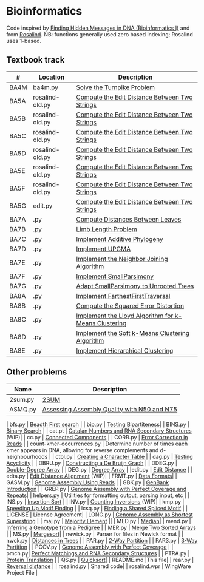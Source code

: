 # Bioinformatics

Code inspired by [Finding Hidden Messages in DNA (Bioinformatics I)](https://class.coursera.org/hiddenmessages-003) and from [Rosalind](http://rosalind.info). 
NB: functions generally used zero based indexing; Rosalind uses 1-based.

## Textbook track

| # | Location | Description |
| ---- | -------------------------- | ------------------------------------------------|
| BA4M| ba4m.py |   [Solve the Turnpike Problem](http://rosalind.info/problems/ba4m/)  |
|BA5A|rosalind-old.py|[Compute the Edit Distance Between Two Strings](http://rosalind.info/problems/ba5a/)|
|BA5B|rosalind-old.py|[Compute the Edit Distance Between Two Strings](http://rosalind.info/problems/ba5b/)|
|BA5C|rosalind-old.py|[Compute the Edit Distance Between Two Strings](http://rosalind.info/problems/ba5c/)|
|BA5D|rosalind-old.py|[Compute the Edit Distance Between Two Strings](http://rosalind.info/problems/ba5d/)|
|BA5E|rosalind-old.py|[Compute the Edit Distance Between Two Strings](http://rosalind.info/problems/ba5e/)|
|BA5F|rosalind-old.py|[Compute the Edit Distance Between Two Strings](http://rosalind.info/problems/ba5f/)|
| BA5G | edit.py | [Compute the Edit Distance Between Two Strings](http://rosalind.info/problems/ba5g/) |
| BA7A | .py | [Compute Distances Between Leaves](http://rosalind.info/problems/ba7a/) |
| BA7B |.py | [Limb Length Problem](http://rosalind.info/problems/ba7b/) |
| BA7C| .py | [Implement Additive Phylogeny](http://rosalind.info/problems/ba7c/) |
| BA7D|.py |  [Implement UPGMA](http://rosalind.info/problems/ba7d/) |
| BA7E|.py | [Implement the Neighbor Joining Algorithm](http://rosalind.info/problems/ba7e/) |
| BA7F|.py | [Implement SmallParsimony](http://rosalind.info/problems/ba7f/) |
| BA7G|.py | [Adapt SmallParsimony to Unrooted Trees](http://rosalind.info/problems/ba7g/) |
| BA8A|.py | [Implement FarthestFirstTraversal](http://rosalind.info/problems/ba8a/) |
| BA8B|.py | [Compute the Squared Error Distortion](http://rosalind.info/problems/ba7b/) |
| BA8C|.py | [Implement the Lloyd Algorithm for k-Means Clustering](http://rosalind.info/problems/ba8c/)  |
| BA8D|.py | [Implement the Soft k-Means Clustering Algorithm](http://rosalind.info/problems/ba8d/) |
| BA8E|.py | [Implement Hierarchical Clustering](http://rosalind.info/problems/ba8e/) |

## Other problems



| Name | Description |
| -------------------------- | ------------------------------------------------|
| 2sum.py | [2SUM](http://rosalind.info/problems/2sum/) |
| ASMQ.py | 	[Assessing Assembly Quality with N50 and N75](http://rosalind.info/problems/asmq/) |

| bfs.py  | [Beadth First search](http://rosalind.info/problems/bfs/) |
| bip.py | [Testing Bipartiteness](http://rosalind.info/problems/bip/)|
| BINS.py | [Binary Search](http://rosalind.info/problems/bfs/) |
| cat.pt | [Catalan Numbers and RNA Secondary Structures ](http://rosalind.info/problems/cat/) (WIP)|
| cc.py |	[Connected Components](http://rosalind.info/problems/cc/) |
| CORR.py | [Error Correction in Reads](http://rosalind.info/problems/corr/)  | 
| count-kmer-occurrences.py | Determine number of times each kmer appears in DNA, allowing for reverse complements and d-neighbourhoods |
| ctbl.py | [Creating a Character Table](http://rosalind.info/problems/ctbl/)  |
| dag.py | [Testing Acyclicity](http://rosalind.info/problems/dag/) |
| DBRU.py |	[Constructing a De Bruijn Graph](http://rosalind.info/problems/ctbl/) |
| DDEG.py | 	[Double-Degree Array](http://rosalind.info/problems/ddeg/) |
| DEG.py | 	 	[Degree Array](http://rosalind.info/problems/deg/) |
|edit.py |	[Edit Distance](http://rosalind.info/problems/edit/) |
| edta.py | [Edit Distance Alignment](http://rosalind.info/problems/edta/) (WIP)|
| FRMT.py | 	[Data Formats](http://rosalind.info/problems/frmt/)|
| GASM.py | 	 	[Genome Assembly Using Reads](http://rosalind.info/problems/gasm/) |
| GBK.py | 	[GenBank Introduction](http://rosalind.info/problems/gbk/) |
| GREP.py | 	 [Genome Assembly with Perfect Coverage and Repeats](http://rosalind.info/problems/grep/)|
| helpers.py | Utilities for formatting output, parsing input, etc |
| INS.py | 	 	[Insertion Sort](http://rosalind.info/problems/ins/) |
| INV.py | 	[Counting Inversions](http://rosalind.info/problems/inv/) (WIP)|
| kmp.py | [Speeding Up Motif Finding](http://rosalind.info/problems/kmp/) |
| lcsq.py | 	[Finding a Shared Spliced Motif](http://rosalind.info/problems/lcsq/) |
| LICENSE |	License Agreement|
| LONG.py | 	[Genome Assembly as Shortest Superstring](http://rosalind.info/problems/long/) |
| maj.py |  [Majority Element](http://rosalind.info/problems/maj/) ||
| MED.py | 	[Median](http://rosalind.info/problems/med/)|
| mend.py | 	 [Inferring a Genotype from a Pedigree](http://rosalind.info/problems/mend/) |
| MER.py |  	[Merge Two Sorted Arrays](http://rosalind.info/problems/mer/) |
| MS.py | 	[Mergesort](http://rosalind.info/problems/ms/)|
| newick.py 	 | Parser for files in Newick format |
| nwck.py | 	[Distances in Trees](http://rosalind.info/problems/nwck/) |
| PAR.py | 	 [2-Way Partition](http://rosalind.info/problems/par/) |
| PAR3.py | 	 [3-Way Partition](http://rosalind.info/problems/par3/) |
| PCOV.py | 	 [Genome Assembly with Perfect Coverage](http://rosalind.info/problems/pcov/) |
| pmch.py| 	[Perfect Matchings and RNA Secondary Structures](http://rosalind.info/problems/pmch/) |
| PTRA.py | 	 [Protein Translation](http://rosalind.info/problems/ptra/) |
| QS.py | 	[Quicksort](http://rosalind.info/problems/qs/)|
| README.md 	|This file|
| rear.py | [Reversal distance](http://rosalind.info/problems/rear/) |
| rosalind.py | 	Shared code|
| rosalind.wpr | 	WingWare Project File |

